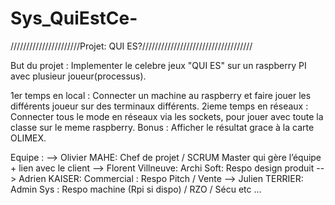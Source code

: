 # Sys_QuiEstCe-

//////////////////////Projet: QUI ES?///////////////////////////////////

But du projet : Implementer le celebre jeux "QUI ES" sur un raspberry PI avec plusieur joueur(processus).

1er temps en local : Connecter un machine au raspberry et faire jouer les différents joueur sur des terminaux différents. 
2ieme temps en réseaux : Connecter tous le mode en réseaux via les sockets, pour jouer avec toute la classe sur le meme raspberry. 
Bonus : Afficher le résultat grace à la carte OLIMEX.

Equipe : --> Olivier MAHE: Chef de projet / SCRUM Master qui gère l’équipe + lien avec le client --> 
Florent Villneuve: Archi Soft: Respo design produit -->
Adrien KAISER: Commercial : Respo Pitch / Vente -->
Julien TERRIER: Admin Sys : Respo machine (Rpi si dispo) / RZO / Sécu etc …
